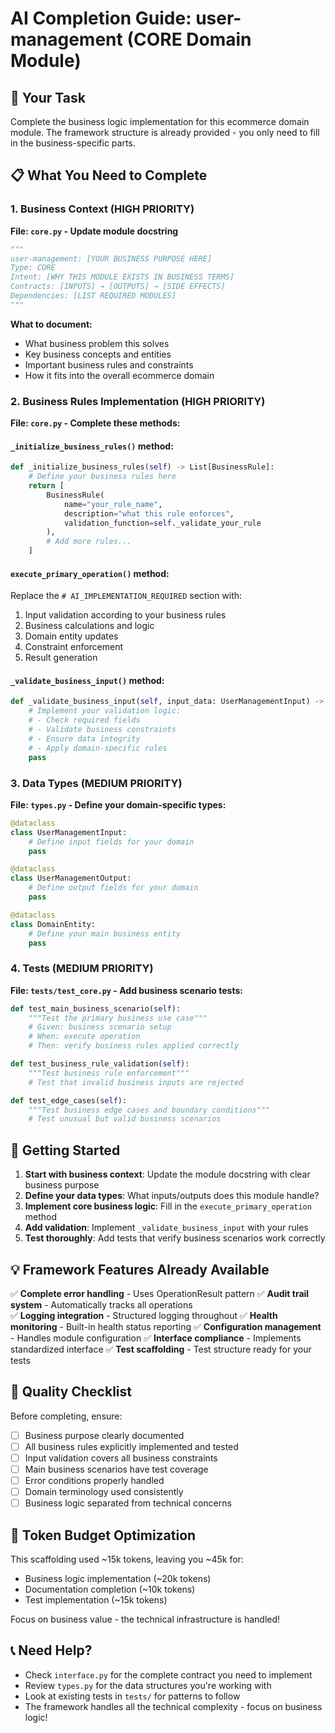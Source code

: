 # AI Completion Guide: user-management (CORE Domain Module)

## 🎯 Your Task
Complete the business logic implementation for this ecommerce domain module.
The framework structure is already provided - you only need to fill in the business-specific parts.

## 📋 What You Need to Complete

### 1. Business Context (HIGH PRIORITY)
**File: `core.py` - Update module docstring**
```python
"""
user-management: [YOUR BUSINESS PURPOSE HERE]
Type: CORE
Intent: [WHY THIS MODULE EXISTS IN BUSINESS TERMS]
Contracts: [INPUTS] → [OUTPUTS] → [SIDE EFFECTS]
Dependencies: [LIST REQUIRED MODULES]
"""
```

**What to document:**
- What business problem this solves
- Key business concepts and entities
- Important business rules and constraints
- How it fits into the overall ecommerce domain

### 2. Business Rules Implementation (HIGH PRIORITY)
**File: `core.py` - Complete these methods:**

#### `_initialize_business_rules()` method:
```python
def _initialize_business_rules(self) -> List[BusinessRule]:
    # Define your business rules here
    return [
        BusinessRule(
            name="your_rule_name",
            description="what this rule enforces",
            validation_function=self._validate_your_rule
        ),
        # Add more rules...
    ]
```

#### `execute_primary_operation()` method:
Replace the `# AI_IMPLEMENTATION_REQUIRED` section with:
1. Input validation according to your business rules
2. Business calculations and logic
3. Domain entity updates
4. Constraint enforcement
5. Result generation

#### `_validate_business_input()` method:
```python
def _validate_business_input(self, input_data: UserManagementInput) -> OperationResult:
    # Implement your validation logic:
    # - Check required fields
    # - Validate business constraints
    # - Ensure data integrity
    # - Apply domain-specific rules
    pass
```

### 3. Data Types (MEDIUM PRIORITY)
**File: `types.py` - Define your domain-specific types:**

```python
@dataclass
class UserManagementInput:
    # Define input fields for your domain
    pass

@dataclass  
class UserManagementOutput:
    # Define output fields for your domain
    pass

@dataclass
class DomainEntity:
    # Define your main business entity
    pass
```

### 4. Tests (MEDIUM PRIORITY)
**File: `tests/test_core.py` - Add business scenario tests:**

```python
def test_main_business_scenario(self):
    """Test the primary business use case"""
    # Given: business scenario setup
    # When: execute operation
    # Then: verify business rules applied correctly

def test_business_rule_validation(self):
    """Test business rule enforcement"""
    # Test that invalid business inputs are rejected

def test_edge_cases(self):
    """Test business edge cases and boundary conditions"""
    # Test unusual but valid business scenarios
```

## 🚀 Getting Started

1. **Start with business context**: Update the module docstring with clear business purpose
2. **Define your data types**: What inputs/outputs does this module handle?
3. **Implement core business logic**: Fill in the `execute_primary_operation` method
4. **Add validation**: Implement `_validate_business_input` with your rules
5. **Test thoroughly**: Add tests that verify business scenarios work correctly

## 💡 Framework Features Already Available

✅ **Complete error handling** - Uses OperationResult pattern
✅ **Audit trail system** - Automatically tracks all operations  
✅ **Logging integration** - Structured logging throughout
✅ **Health monitoring** - Built-in health status reporting
✅ **Configuration management** - Handles module configuration
✅ **Interface compliance** - Implements standardized interface
✅ **Test scaffolding** - Test structure ready for your tests

## 🎯 Quality Checklist

Before completing, ensure:
- [ ] Business purpose clearly documented
- [ ] All business rules explicitly implemented and tested
- [ ] Input validation covers all business constraints  
- [ ] Main business scenarios have test coverage
- [ ] Error conditions properly handled
- [ ] Domain terminology used consistently
- [ ] Business logic separated from technical concerns

## 🔧 Token Budget Optimization

This scaffolding used ~15k tokens, leaving you ~45k for:
- Business logic implementation (~20k tokens)
- Documentation completion (~10k tokens)  
- Test implementation (~15k tokens)

Focus on business value - the technical infrastructure is handled!

## 📞 Need Help?

- Check `interface.py` for the complete contract you need to implement
- Review `types.py` for the data structures you're working with
- Look at existing tests in `tests/` for patterns to follow
- The framework handles all the technical complexity - focus on business logic!
